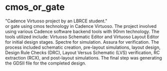 # cmos_or_gate
"Cadence Virtuoso project by an LBRCE student." </br>
 or gate using cmos technology in Cadence Virtuoso. The project involved using various Cadence software backend tools with 90nm technology.
The tools utilized include:
Virtuoso Schematic Editor and Virtuoso Layout Editor for initial design stages.
Spectre for simulation.
Assura for verification.
The process included schematic creation, pre-layout simulations, layout design, Design Rule Checks (DRC), Layout Versus Schematic (LVS) verification, RC extraction (RCX), and post-layout simulations.
The final step was generating the GDSII file for the completed design.
